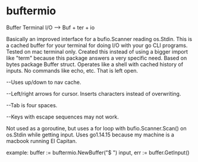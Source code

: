# buftermio
Buffer Terminal I/O --> Buf + ter + io

Basically an improved interface for a bufio.Scanner reading os.Stdin. 
This is a cached buffer for your terminal for doing I/O with your go CLI programs. Tested on mac terminal only.
Created this instead of using a bigger import like "term" because this package answers a very specific need.
Based on bytes package Buffer struct.
Operates like a shell with cached history of inputs. No commands like echo, etc. That is left open.

--Uses up/down to nav cache.

--Left/right arrows for cursor. Inserts characters instead of overwriting.

--Tab is four spaces.

--Keys with escape sequences may not work.

Not used as a goroutine, but uses a for loop with bufio.Scanner.Scan() on os.Stdin while getting input.
Uses go1.14.15 because my machine is a macbook running El Capitan.

example:
buffer := buftermio.NewBuffer("$ ")
input, err := buffer.GetInput()
